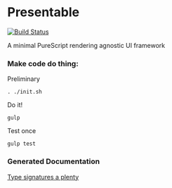 Presentable 
====

[![Build Status](https://travis-ci.org/CapillarySoftware/presentable.svg?branch=develop)](https://travis-ci.org/CapillarySoftware/presentable)

A minimal PureScript rendering agnostic UI framework

### Make code do thing:

Preliminary
```
. ./init.sh
```

Do it!
```
gulp
```

Test once
```
gulp test
```

### Generated Documentation

[Type signatures a plenty](https://github.com/CapillarySoftware/Presentable/blob/Router/DocGen.md)
